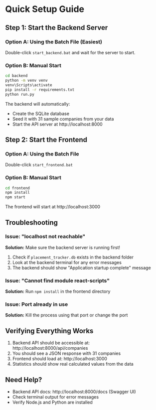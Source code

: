 # Quick Setup Guide

## Step 1: Start the Backend Server

### Option A: Using the Batch File (Easiest)

Double-click `start_backend.bat` and wait for the server to start.

### Option B: Manual Start

```bash
cd backend
python -m venv venv
venv\Scripts\activate
pip install -r requirements.txt
python run.py
```

The backend will automatically:

- Create the SQLite database
- Seed it with 31 sample companies from your data
- Start the API server at http://localhost:8000

## Step 2: Start the Frontend

### Option A: Using the Batch File

Double-click `start_frontend.bat`

### Option B: Manual Start

```bash
cd frontend
npm install
npm start
```

The frontend will start at http://localhost:3000

## Troubleshooting

### Issue: "localhost not reachable"

**Solution:** Make sure the backend server is running first!

1. Check if `placement_tracker.db` exists in the backend folder
2. Look at the backend terminal for any error messages
3. The backend should show "Application startup complete" message

### Issue: "Cannot find module react-scripts"

**Solution:** Run `npm install` in the frontend directory

### Issue: Port already in use

**Solution:** Kill the process using that port or change the port

## Verifying Everything Works

1. Backend API should be accessible at: http://localhost:8000/api/companies
2. You should see a JSON response with 31 companies
3. Frontend should load at: http://localhost:3000
4. Statistics should show real calculated values from the data

## Need Help?

- Backend API docs: http://localhost:8000/docs (Swagger UI)
- Check terminal output for error messages
- Verify Node.js and Python are installed
